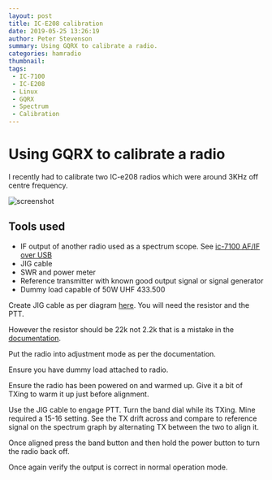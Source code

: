 ```yaml
---
layout: post
title: IC-E208 calibration
date: 2019-05-25 13:26:19
author: Peter Stevenson
summary: Using GQRX to calibrate a radio.
categories: hamradio
thumbnail:
tags:
 - IC-7100
 - IC-E208
 - Linux
 - GQRX
 - Spectrum
 - Calibration
---
```


# Using GQRX to calibrate a radio

I recently had to calibrate two IC-e208 radios which were around 3KHz off centre frequency.

![screenshot](/blog/assets/2019-05-25/ic-e208-calibration-screenshot.png)

## Tools used

* IF output of another radio used as a spectrum scope. See [ic-7100 AF/IF over USB](https://2e0pgs.github.io/ham-radio/ic-7100.html)
* JIG cable
* SWR and power meter
* Reference transmitter with known good output signal or signal generator
* Dummy load capable of 50W UHF 433.500

Create JIG cable as per diagram [here](http://www.radiomanual.info/schemi/ICOM_VU/IC-208H_serv.pdf). You will need the resistor and the PTT.

However the resistor should be 22k not 2.2k that is a mistake in the [documentation](http://forums.radioreference.com/threads/ic-208h-adjustment-mode-test-jig.153393/).

Put the radio into adjustment mode as per the documentation.

Ensure you have dummy load attached to radio.

Ensure the radio has been powered on and warmed up. Give it a bit of TXing to warm it up just before alignment.

Use the JIG cable to engage PTT. Turn the band dial while its TXing. Mine required a 15-16 setting. See the TX drift across and compare to reference signal on the spectrum graph by alternating TX between the two to align it.

Once aligned press the band button and then hold the power button to turn the radio back off.

Once again verify the output is correct in normal operation mode.
